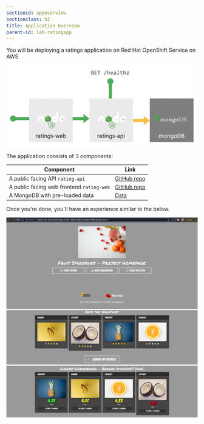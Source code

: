 ```yaml
---
sectionid: appoverview
sectionclass: h2
title: Application Overview
parent-id: lab-ratingapp
---
```


You will be deploying a ratings application on Red Hat OpenShift Service on AWS.

![Application diagram](media/app-overview.png)

The application consists of 3 components:

| Component                                          | Link                                                               |
|----------------------------------------------------|--------------------------------------------------------------------|
| A public facing API `rating-api`                   | [GitHub repo](https://github.com/RH-ANZ-Workshops/rating-api)             |
| A public facing web frontend `rating-web`          | [GitHub repo](https://github.com/RH-ANZ-ROSA-Workshop/rating-web)             |
| A MongoDB with pre-loaded data                     | [Data](https://github.com/RH-ANZ-Workshops/rating-api/raw/master/data.tar.gz)   |

Once you're done, you'll have an experience similar to the below.

![Application](media/app-overview-1.png)
![Application](media/app-overview-2.png)
![Application](media/app-overview-3.png)